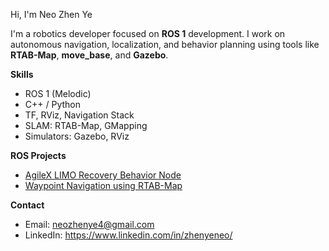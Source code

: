 Hi, I'm Neo Zhen Ye

I'm a robotics developer focused on **ROS 1** development. I work on autonomous navigation, localization, and behavior planning using tools like **RTAB-Map**, **move_base**, and **Gazebo**.

**Skills**
- ROS 1 (Melodic)
- C++ / Python
- TF, RViz, Navigation Stack
- SLAM: RTAB-Map, GMapping
- Simulators: Gazebo, RViz

**ROS Projects**
- [AgileX LIMO Recovery Behavior Node](https://github.com/yourusername/limo-recovery)
- [Waypoint Navigation using RTAB-Map](https://github.com/yourusername/waypoint-rtab)

**Contact**
- Email: neozhenye4@gmail.com
- LinkedIn: https://www.linkedin.com/in/zhenyeneo/
